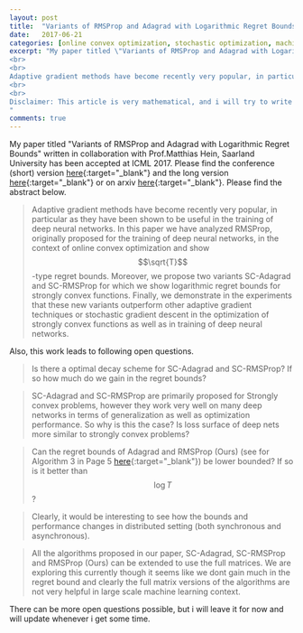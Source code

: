 ```yaml
---
layout: post
title:  "Variants of RMSProp and Adagrad with Logarithmic Regret Bounds ( along with some Open questions)"
date:   2017-06-21 
categories: [online convex optimization, stochastic optimization, machine learning, deep learning]
excerpt: "My paper titled \"Variants of RMSProp and Adagrad with Logarithmic Regret Bounds\" written in collaboration with Prof.Matthias Hein, Saarland University has been accepted at ICML 2017. Please find the abstract below.
<br>
<br>
Adaptive gradient methods have become recently very popular, in particular as they have been shown to be useful in the training of deep neural networks. In this paper we have analyzed RMSProp, originally proposed for the training of deep neural networks, in the context of online convex optimization and show $\\sqrt{T}$-type optimal regret bounds. Moreover, we propose two variants SC-Adagrad and SC-RMSProp for which we show logarithmic regret bounds for strongly convex functions. Finally, we demonstrate in the experiments that these new variants outperform other adaptive gradient techniques or stochastic gradient descent in the optimization of strongly convex functions as well as in training of deep neural networks.
<br>
<br>
Disclaimer: This article is very mathematical, and i will try to write a tutorial soon. However please have a look at the end of the paper for Deep learning experiments where we compare our methods exhaustively.
"
comments: true
---
```

My paper titled "Variants of RMSProp and Adagrad with Logarithmic Regret Bounds" written in collaboration with Prof.Matthias Hein, Saarland University has been accepted at ICML 2017. Please find the conference (short) version [here](http://www.ml.uni-saarland.de/Publications/MukHei-VariantsRMSPropAdagradLogRegret.pdf){:target="_blank"} and the long version [here](http://www.ml.uni-saarland.de/Publications/MukHei-VariantsRMSPropAdagradLogRegretLongVersion.pdf){:target="_blank"} or on arxiv [here](https://arxiv.org/abs/1706.05507){:target="_blank"}. Please find the abstract below.

>Adaptive gradient methods have become recently very popular, in particular as they have been shown to be useful in the training of deep neural networks. In this paper we have analyzed RMSProp, originally proposed for the training of deep neural networks, in the context of online convex optimization and show $$\sqrt{T}$$-type regret bounds. Moreover, we propose two variants SC-Adagrad and SC-RMSProp for which we show logarithmic regret bounds for strongly convex functions. Finally, we demonstrate in the experiments that these new variants outperform other adaptive gradient techniques or stochastic gradient descent in the optimization of strongly convex functions as well as in training of deep neural networks.

Also, this work leads to following open questions.

> Is there a optimal decay scheme for SC-Adagrad and SC-RMSProp? If so how much do we gain in the regret bounds?

> SC-Adagrad and SC-RMSProp are primarily proposed for Strongly convex problems, however they work very well on many deep networks in terms of generalization as well as optimization performance. So why is this the case? Is loss surface of deep nets more similar to strongly convex problems?

> Can the regret bounds of Adagrad and RMSProp (Ours) (see for Algorithm 3 in Page 5 [here](http://www.ml.uni-saarland.de/Publications/MukHei-VariantsRMSPropAdagradLogRegret.pdf){:target="_blank"}) be lower bounded? If so is it better than $$\log T$$?

> Clearly, it would be interesting to see how the bounds and performance changes in distributed setting (both synchronous and asynchronous).

> All the algorithms proposed in our paper, SC-Adagrad, SC-RMSProp and RMSProp (Ours) can be extended to use the full matrices. We are exploring this currently though it seems like we dont gain much in the regret bound and clearly the full matrix versions of the algorithms are not very helpful in large scale machine learning context.

There can be more open questions possible, but i will leave it for now and will update whenever i get some time.